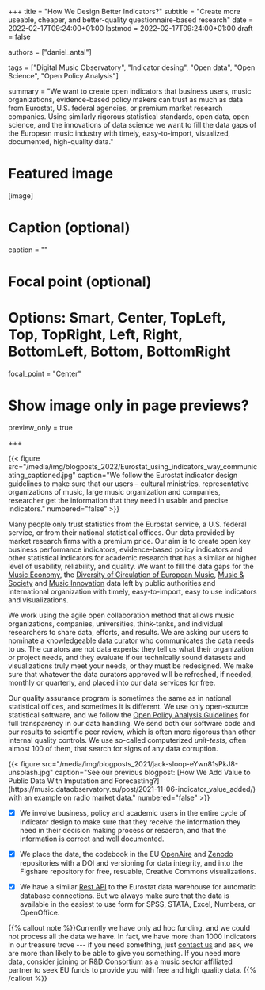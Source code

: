 +++
title = "How We Design Better Indicators?"
subtitle = "Create more useable, cheaper, and better-quality questionnaire-based research"
date = 2022-02-17T09:24:00+01:00
lastmod = 2022-02-17T09:24:00+01:00
draft = false

authors = ["daniel_antal"]

tags = ["Digital Music Observatory", "Indicator desing", "Open data", "Open Science", "Open Policy Analysis"]

summary = "We want to create open indicators that business users, music organizations, evidence-based policy makers can trust as much as data from Eurostat, U.S. federal agencies, or premium market research companies. Using similarly rigorous statistical standards, open data, open science, and the innovations of data science we want to fill the data gaps of the European music industry with timely, easy-to-import, visualized, documented, high-quality data."

# Featured image
[image]
  # Caption (optional)
  caption = ""

  # Focal point (optional)
  # Options: Smart, Center, TopLeft, Top, TopRight, Left, Right, BottomLeft, Bottom, BottomRight
  focal_point = "Center"

  # Show image only in page previews?
  preview_only = true

+++
<td style="text-align: center;">{{< figure src="/media/img/blogposts_2022/Eurostat_using_indicators_way_communicating_captioned.jpg" caption="We follow the Eurostat indicator design guidelines to make sure that our users – cultural ministries, representative organizations of music, large music organization and companies, researcher get the information that they need in usable and precise indicators." numbered="false" >}}</td>

Many people only trust statistics from the Eurostat service, a U.S. federal service, or from their national statistical offices. Our data provided by market research firms with a premium price.  Our aim is to create open key business performance indicators, evidence-based policy indicators and other statistical indicators for academic research that has a similar or higher level of usability, reliability, and quality. We want to fill the data gaps for the [Music Economy](https://music.dataobservatory.eu/pillars/music-economy/), the [Diversity of Circulation of European Music](https://music.dataobservatory.eu/pillars/diversity-circulation/), [Music & Society](https://music.dataobservatory.eu/pillars/music-and-society/) and [Music Innovation](https://music.dataobservatory.eu/pillars/innovation/) data left by public authorities and international organization with timely, easy-to-import, easy to use indicators and visualizations.

We work using the agile open collaboration method that allows music organizations, companies, universities, think-tanks, and individual researchers to share data, efforts, and results.  We are asking our users to nominate a knowledgeable [data curator](https://music.dataobservatory.eu/#contributors) who communicates the data needs to us. The curators are not data experts: they tell us what their organization or project needs, and they evaluate if our technically sound datasets and visualizations truly meet your needs, or they must be redesigned. We make sure that whatever the data curators approved will be refreshed, if needed, monthly or quarterly, and placed into our data services for free. 

Our quality assurance program is sometimes the same as in national statistical offices, and sometimes it is different.  We use only open-source statistical software, and we follow the [Open Policy Analysis Guidelines](https://music.dataobservatory.eu/pillars/opa/) for full transparency in our data handling.  We send both our software code and our results to scientific peer review, which is often more rigorous than other internal quality controls.  We use so-called computerized *unit-tests*, often almost 100 of them, that search for signs of any data corruption.

<td style="text-align: center;">{{< figure src="/media/img/blogposts_2021/jack-sloop-eYwn81sPkJ8-unsplash.jpg" caption="See our previous blogpost: [How We Add Value to Public Data With Imputation and Forecasting?](https://music.dataobservatory.eu/post/2021-11-06-indicator_value_added/) with an example on radio market data." numbered="false" >}}</td>

-	[x]  We involve business, policy and academic users in the entire cycle of indicator design to make sure that they receive the information they need in their decision making process or resaerch, and that the information is correct and well documented.

-	[x] We place the data, the codebook in the EU [OpenAire](https://explore.openaire.eu/search/dataset?pid=10.5281%2Fzenodo.5917742) and [Zenodo](https://zenodo.org/communities/music_observatory?page=1&size=20) repositories with a DOI and versioning for data integrity, and into the Figshare repository for free, resuable, Creative Commons visualizations.

-	[x] We have a similar [Rest API](https://api.music.dataobservatory.eu/) to the Eurostat data warehouse for automatic database connections.  But we always make sure that the data is available in the easiest to use form for SPSS, STATA, Excel, Numbers, or OpenOffice.

{{% callout note %}}Currently we have only ad hoc funding, and we could not process all the data we have. In fact, we have more than 1000 indicators in our treasure trove --- if you need something, just [contact us]((https://reprex.nl/#contact)) and ask, we are more than likely to be able to give you something. If you need more data, consider joining or [R&D Consortium](https://reprex.nl/project/horizon/) as a music sector affiliated partner to seek EU funds to provide you with free and high quality data.
{{% /callout %}}

